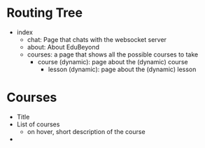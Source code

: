 # Routing Tree
- index
	- chat: Page that chats with the websocket server
	- about: About EduBeyond
	- courses: a page that shows all the possible courses to take
		- course (dynamic): page about the (dynamic) course
			- lesson (dynamic): page about the (dynamic) lesson
# Courses
- Title
- List of courses
	- on hover, short description of the course
- 